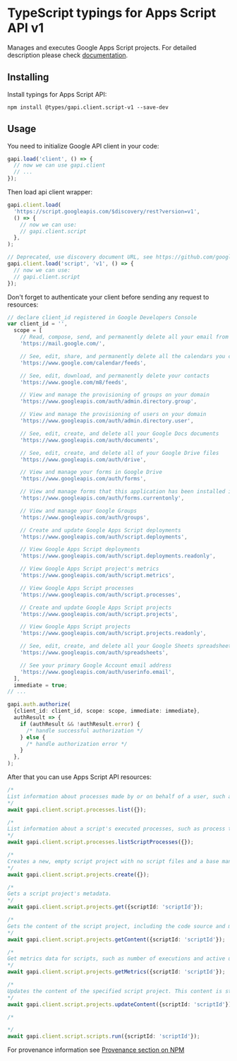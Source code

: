# TypeScript typings for Apps Script API v1

Manages and executes Google Apps Script projects.
For detailed description please check [documentation](https://developers.google.com/apps-script/api/).

## Installing

Install typings for Apps Script API:

```
npm install @types/gapi.client.script-v1 --save-dev
```

## Usage

You need to initialize Google API client in your code:

```typescript
gapi.load('client', () => {
  // now we can use gapi.client
  // ...
});
```

Then load api client wrapper:

```typescript
gapi.client.load(
  'https://script.googleapis.com/$discovery/rest?version=v1',
  () => {
    // now we can use:
    // gapi.client.script
  },
);
```

```typescript
// Deprecated, use discovery document URL, see https://github.com/google/google-api-javascript-client/blob/master/docs/reference.md#----gapiclientloadname----version----callback--
gapi.client.load('script', 'v1', () => {
  // now we can use:
  // gapi.client.script
});
```

Don't forget to authenticate your client before sending any request to resources:

```typescript
// declare client_id registered in Google Developers Console
var client_id = '',
  scope = [
    // Read, compose, send, and permanently delete all your email from Gmail
    'https://mail.google.com/',

    // See, edit, share, and permanently delete all the calendars you can access using Google Calendar
    'https://www.google.com/calendar/feeds',

    // See, edit, download, and permanently delete your contacts
    'https://www.google.com/m8/feeds',

    // View and manage the provisioning of groups on your domain
    'https://www.googleapis.com/auth/admin.directory.group',

    // View and manage the provisioning of users on your domain
    'https://www.googleapis.com/auth/admin.directory.user',

    // See, edit, create, and delete all your Google Docs documents
    'https://www.googleapis.com/auth/documents',

    // See, edit, create, and delete all of your Google Drive files
    'https://www.googleapis.com/auth/drive',

    // View and manage your forms in Google Drive
    'https://www.googleapis.com/auth/forms',

    // View and manage forms that this application has been installed in
    'https://www.googleapis.com/auth/forms.currentonly',

    // View and manage your Google Groups
    'https://www.googleapis.com/auth/groups',

    // Create and update Google Apps Script deployments
    'https://www.googleapis.com/auth/script.deployments',

    // View Google Apps Script deployments
    'https://www.googleapis.com/auth/script.deployments.readonly',

    // View Google Apps Script project's metrics
    'https://www.googleapis.com/auth/script.metrics',

    // View Google Apps Script processes
    'https://www.googleapis.com/auth/script.processes',

    // Create and update Google Apps Script projects
    'https://www.googleapis.com/auth/script.projects',

    // View Google Apps Script projects
    'https://www.googleapis.com/auth/script.projects.readonly',

    // See, edit, create, and delete all your Google Sheets spreadsheets
    'https://www.googleapis.com/auth/spreadsheets',

    // See your primary Google Account email address
    'https://www.googleapis.com/auth/userinfo.email',
  ],
  immediate = true;
// ...

gapi.auth.authorize(
  {client_id: client_id, scope: scope, immediate: immediate},
  authResult => {
    if (authResult && !authResult.error) {
      /* handle successful authorization */
    } else {
      /* handle authorization error */
    }
  },
);
```

After that you can use Apps Script API resources: <!-- TODO: make this work for multiple namespaces -->

```typescript
/*
List information about processes made by or on behalf of a user, such as process type and current status.
*/
await gapi.client.script.processes.list({});

/*
List information about a script's executed processes, such as process type and current status.
*/
await gapi.client.script.processes.listScriptProcesses({});

/*
Creates a new, empty script project with no script files and a base manifest file.
*/
await gapi.client.script.projects.create({});

/*
Gets a script project's metadata.
*/
await gapi.client.script.projects.get({scriptId: 'scriptId'});

/*
Gets the content of the script project, including the code source and metadata for each script file.
*/
await gapi.client.script.projects.getContent({scriptId: 'scriptId'});

/*
Get metrics data for scripts, such as number of executions and active users.
*/
await gapi.client.script.projects.getMetrics({scriptId: 'scriptId'});

/*
Updates the content of the specified script project. This content is stored as the HEAD version, and is used when the script is executed as a trigger, in the script editor, in add-on preview mode, or as a web app or Apps Script API in development mode. This clears all the existing files in the project.
*/
await gapi.client.script.projects.updateContent({scriptId: 'scriptId'});

/*

*/
await gapi.client.script.scripts.run({scriptId: 'scriptId'});
```

For provenance information see [Provenance section on NPM](https://www.npmjs.com/package/@maxim_mazurok/gapi.client.script-v1#Provenance:~:text=none-,Provenance,-Built%20and%20signed)

